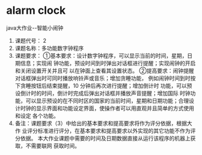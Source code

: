 # alarm clock

java大作业--智能小闹钟

1. 课题代号： 2
2. 课题名称：多功能数字钟程序
3. 课题要求：
   ①基本要求：设计数字钟程序，可以显示当前的时间，星期，日期信息；实现闹
   钟功能，预设时间到时弹出对话框进行提醒；实现闹钟的开启和关闭设置开关并且可
   以在钟面上查看其设置状态。
   ②提高要求：闹钟提醒对话框弹出时可同时播放响铃声或音乐；增加贪睡功能，
   例如闹钟时间到时按下贪睡按钮后结束提醒，10 分钟后再次进行提醒；增加倒计时
   功能，可以预设倒计时的时间，倒计时完成后弹出对话框并播放声音提醒；增加国际
   时钟功能，可以显示预设的在不同时区的国家的当前时间，星期和日期功能；合理设
   计时钟的显示界面和功能设定界面，使操作者可以用直观并且简单的方式使用和设定
   各个功能。
4. 备注：课题要求（3）中给出的基本要求和提高要求将作为评分依据，根据大作
   业评分标准进行评分，在基本要求和提高要求以外实现的其它功能不作为评分依据。
   本大作业课题中需要的时间及日期数据直接从运行该程序的机器上获取，不需要联网
   获取时间。  